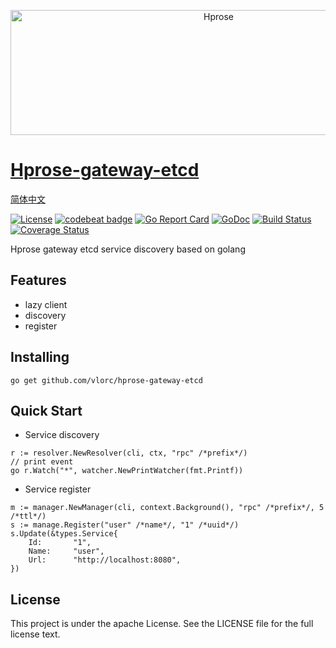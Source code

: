 <p align="center"><img src="http://hprose.com/banner.@2x.png" alt="Hprose" title="Hprose" width="650" height="200" /></p>

# [Hprose-gateway-etcd](https://github.com/vlorc/hprose-gateway-etcd)
[简体中文](https://github.com/vlorc/hprose-gateway-etcd/blob/master/README_CN.md)

[![License](https://img.shields.io/:license-apache-blue.svg)](https://opensource.org/licenses/Apache-2.0)
[![codebeat badge](https://codebeat.co/badges/c41b426c-4121-4dc8-99c2-f1b60574be64)](https://codebeat.co/projects/github-com-vlorc-hprose-gateway-etcd-master)
[![Go Report Card](https://goreportcard.com/badge/github.com/vlorc/hprose-gateway-etcd)](https://goreportcard.com/report/github.com/vlorc/hprose-gateway-etcd)
[![GoDoc](https://godoc.org/github.com/vlorc/hprose-gateway-etcd?status.svg)](https://godoc.org/github.com/vlorc/hprose-gateway-etcd)
[![Build Status](https://travis-ci.org/vlorc/hprose-gateway-etcd.svg?branch=master)](https://travis-ci.org/vlorc/hprose-gateway-etcd?branch=master)
[![Coverage Status](https://coveralls.io/repos/github/vlorc/hprose-gateway-etcd/badge.svg?branch=master)](https://coveralls.io/github/vlorc/hprose-gateway-etcd?branch=master)

Hprose gateway etcd service discovery based on golang

## Features
+ lazy client
+ discovery
+ register

## Installing
	go get github.com/vlorc/hprose-gateway-etcd

## Quick Start

* Service discovery
```golang
r := resolver.NewResolver(cli, ctx, "rpc" /*prefix*/)
// print event 
go r.Watch("*", watcher.NewPrintWatcher(fmt.Printf))
```

* Service register
```golang
m := manager.NewManager(cli, context.Background(), "rpc" /*prefix*/, 5 /*ttl*/)
s := manage.Register("user" /*name*/, "1" /*uuid*/)
s.Update(&types.Service{
	Id:       "1",
	Name:     "user",
	Url:      "http://localhost:8080",
})
```
## License
This project is under the apache License. See the LICENSE file for the full license text.

